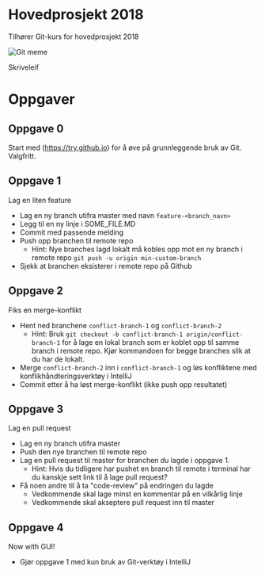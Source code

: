 # Hovedprosjekt 2018

Tilhører Git-kurs for hovedprosjekt 2018

![Git meme](http://memeshappen.com/media/created/One-does-not-simply-understand-git-meme-60285.jpg)

Skriveleif

# Oppgaver

## Oppgave 0
Start med (https://try.github.io) for å øve på grunnleggende bruk av Git. Valgfritt.

## Oppgave 1
Lag en liten feature

- Lag en ny branch utifra master med navn ```feature-<branch_navn>```
- Legg til en ny linje i SOME_FILE.MD
- Commit med passende melding
- Push opp branchen til remote repo
    - Hint: Nye branches lagd lokalt må kobles opp mot en ny branch i remote repo
    ```git push -u origin min-custom-branch```
- Sjekk at branchen eksisterer i remote repo på Github

## Oppgave 2
Fiks en merge-konflikt

- Hent ned branchene ```conflict-branch-1``` og ```conflict-branch-2```
    - Hint: Bruk ```git checkout -b conflict-branch-1 origin/conflict-branch-1```
    for å lage en lokal branch som er koblet opp til samme branch i remote repo. Kjør
    kommandoen for begge branches slik at du har de lokalt.
- Merge ```conflict-branch-2``` inn i ```conflict-branch-1``` og løs konfliktene med
konflikhåndteringsverktøy i IntelliJ
- Commit etter å ha løst merge-konflikt (ikke push opp resultatet)

## Oppgave 3
Lag en pull request

- Lag en ny branch utifra master
- Push den nye branchen til remote repo
- Lag en pull request til master for branchen du lagde i oppgave 1.
    - Hint: Hvis du tidligere har pushet en branch til remote i terminal har du kanskje sett
    link til å lage pull request?
- Få noen andre til å ta "code-review" på endringen du lagde
    - Vedkommende skal lage minst en kommentar på en vilkårlig linje
    - Vedkommende skal akseptere pull request inn til master

## Oppgave 4
Now with GUI!

- Gjør oppgave 1 med kun bruk av Git-verktøy i IntelliJ